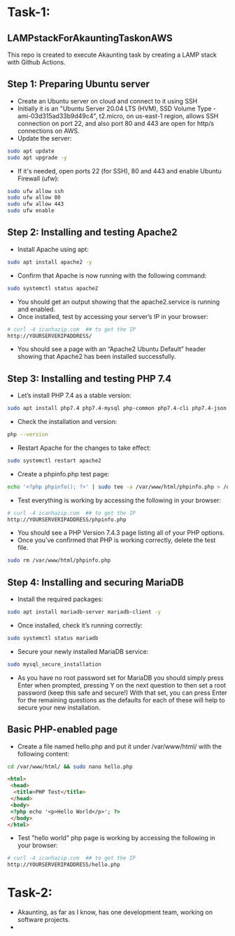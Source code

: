 # Task-1:
## LAMPstackForAkauntingTaskonAWS
This repo is created to execute Akaunting task by creating a LAMP stack with Github Actions.
## Step 1: Preparing Ubuntu server
- Create an Ubuntu server on cloud and connect to it using SSH
- Initially it is an "Ubuntu Server 20.04 LTS (HVM), SSD Volume Type - ami-03d315ad33b9d49c4", t2.micro, on us-east-1 region, allows SSH connection on port 22, and also port 80 and 443 are open for http/s connections on AWS. 
- Update the server:
```sh
sudo apt update
sudo apt upgrade -y
```
- If it's needed, open ports 22 (for SSH), 80 and 443 and enable Ubuntu Firewall (ufw):
```sh
sudo ufw allow ssh
sudo ufw allow 80
sudo ufw allow 443
sudo ufw enable
```
## Step 2: Installing and testing Apache2
- Install Apache using apt:
```sh
sudo apt install apache2 -y
```
- Confirm that Apache is now running with the following command:
```sh
sudo systemctl status apache2
```
- You should get an output showing that the apache2.service is running and enabled.
- Once installed, test by accessing your server’s IP in your browser:
```sh
# curl -4 icanhazip.com  ## to get the IP
http://YOURSERVERIPADDRESS/
```
- You should see a page with an “Apache2 Ubuntu Default” header showing that Apache2 has been installed successfully.
## Step 3: Installing and testing PHP 7.4
- Let’s install PHP 7.4 as a stable version:
```sh
sudo apt install php7.4 php7.4-mysql php-common php7.4-cli php7.4-json php7.4-common php7.4-opcache libapache2-mod-php7.4 -y
```
- Check the installation and version:
```sh
php --version
```
- Restart Apache for the changes to take effect:
```sh
sudo systemctl restart apache2
```
- Create a phpinfo.php test page:
```sh
echo '<?php phpinfo(); ?>' | sudo tee -a /var/www/html/phpinfo.php > /dev/null
```
- Test everything is working by accessing the following in your browser:
```sh
# curl -4 icanhazip.com  ## to get the IP
http://YOURSERVERIPADDRESS/phpinfo.php
```
- You should see a PHP Version 7.4.3 page listing all of your PHP options.
- Once you’ve confirmed that PHP is working correctly, delete the test file.
```sh
sudo rm /var/www/html/phpinfo.php
```
## Step 4: Installing and securing MariaDB
- Install the required packages:
```sh
sudo apt install mariadb-server mariadb-client -y
```
- Once installed, check it’s running correctly:
```sh
sudo systemctl status mariadb
```
- Secure your newly installed MariaDB service:
```sh
sudo mysql_secure_installation
```
- As you have no root password set for MariaDB you should simply press Enter when prompted, pressing Y on the next question to then set a root password (keep this safe and secure!) With that set, you can press Enter for the remaining questions as the defaults for each of these will help to secure your new installation.
## Basic PHP-enabled page
- Create a file named hello.php and put it under /var/www/html/ with the following content:
```bash
cd /var/www/html/ && sudo nano hello.php 
```
```html
<html>
 <head>
  <title>PHP Test</title>
 </head>
 <body>
 <?php echo '<p>Hello World</p>'; ?> 
 </body>
</html>
```
- Test "hello world" php page is working by accessing the following in your browser:
```sh
# curl -4 icanhazip.com  ## to get the IP
http://YOURSERVERIPADDRESS/hello.php
```


<!-- 
# Task-1-b:
## LAMPstackForAkauntingTaskonDigitalOcean
This repo is created to execute Akaunting task by creating a LAMP stack with Github Actions.
## Creating a PHP & MySQL (LAMP) Droplet and Check ports / installed packages
- Open Digital Ocean dashboard and choose PHP LAMP server from Marketplace.
- Select Droplet type.
- Select the region that is closest to you or potential users of your project.
- Create a root password to access this droplet as the root user.
- Connect to the droplet via SSH.
- Update the server:
```sh
sudo apt update
sudo apt upgrade -y
```
- Check the status of the ports:
```sh
sudo ufw status
```
- If it's needed open ports 22 (for SSH), 80 and 443 and enable Ubuntu Firewall (ufw):
```sh
sudo ufw allow ssh
sudo ufw allow 80
sudo ufw allow 443
sudo ufw enable
```
- Confirm that Apache is now running with the following command:
```sh
sudo systemctl status apache2
```
- Check the php installation and version:
```sh
php --version
```
- Check MySQL version:
```sh
mysql -V
```
- Secure MySQL service:
```sh
sudo mysql_secure_installation
```
- As you have no root password set for MariaDB you should simply press Enter when prompted, pressing Y on the next question to then set a root password (keep this safe and secure!) With that set, you can press Enter for the remaining questions as the defaults for each of these will help to secure your new installation.
- Test apache server by accessing your server’s IP in your browser:
```sh
# curl -4 icanhazip.com  ## to get the IP
http://YOURSERVERIPADDRESS/
```
- You should see a page with an “Apache2 Ubuntu Default” header showing that Apache2 has been installed successfully.
```sh
sudo ufw app list
sudo ufw app info "Apache Full"
sudo ufw allow in "Apache Full"
``` -->

# Task-2:
- Akaunting, as far as I know, has one development team, working on software projects.
- 
